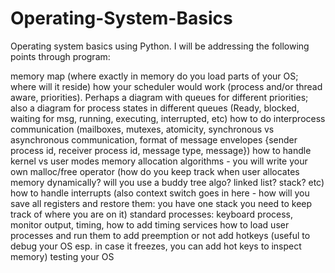 # Operating-System-Basics

Operating system basics using Python. I will be addressing the following points through program: 

memory map (where exactly in memory do you load parts of your OS; where will it reside)
how your scheduler would work (process and/or thread aware, priorities). Perhaps a diagram with queues for different priorities; also a diagram for process states in different queues (Ready, blocked, waiting for msg, running, executing, interrupted, etc)
how to do interprocess communication (mailboxes, mutexes, atomicity, synchronous vs asynchronous communication, format of message envelopes {sender process id, receiver process id, message type, message})
how to handle kernel vs user modes
memory allocation algorithms - you will write your own malloc/free operator (how do you keep track when user allocates memory dynamically? will you use a buddy tree algo? linked list? stack? etc)
how to handle interrupts (also context switch goes in here - how will you save all registers and restore them: you have one stack you need to keep track of where you are on it)
standard processes: keyboard process, monitor output, timing,
how to add timing services
how to load user processes and run them
to add preemption or not
add hotkeys (useful to debug your OS esp. in case it freezes, you can add hot keys to inspect memory)
testing your OS

